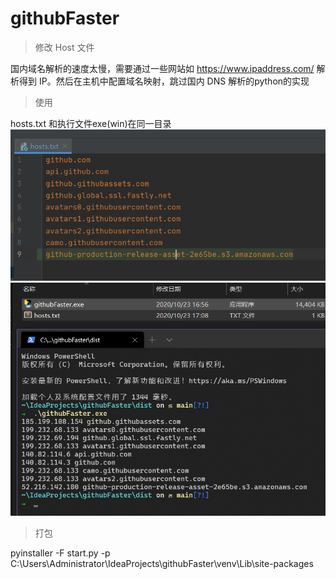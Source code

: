 # githubFaster

>修改 Host 文件

国内域名解析的速度太慢，需要通过一些网站如 https://www.ipaddress.com/ 解析得到 IP。然后在主机中配置域名映射，跳过国内 DNS 解析的python的实现

>使用

hosts.txt 和执行文件exe(win)在同一目录
![](doc/img2.png)
![](doc/img1.png)

>打包

pyinstaller -F start.py -p C:\Users\Administrator\IdeaProjects\githubFaster\venv\Lib\site-packages